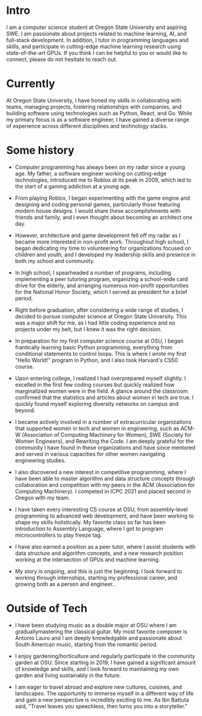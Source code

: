 # Intro

I am a computer science student at Oregon State University and aspiring SWE. I am passionate about projects related to machine learning, AI, and full-stack development.  In addition, I tutor in programming languages and skills, and participate in cutting-edge machine learning research using state-of-the-art GPUs.  If you think I can be helpful to you or would like to connect, please do not hesitate to reach out. 

# Currently

At Oregon State University, I have honed my skills in collaborating with teams, managing projects, fostering relationships with companies, and building software using technologies such as Python, React, and Go. While my primary focus is as a software engineer, I have gained a diverse range of experience across different disciplines and technology stacks.


# Some history

- Computer programming has always been on my radar since a young age. My father, a software engineer working on cutting-edge technologies, introduced me to Roblox at its peak in 2009, which led to the start of a gaming addiction at a young age.

- From playing Roblox, I began experimenting with the game engine and designing and coding personal games, particularly those featuring modern house designs. I would share these accomplishments with friends and family, and I even thought about becoming an architect one day.

- However, architecture and game development fell off my radar as I became more interested in non-profit work. Throughout high school, I began dedicating my time to volunteering for organizations focused on children and youth, and I developed my leadership skills and presence in both my school and community.

- In high school, I spearheaded a number of programs, including implementing a peer tutoring program, organizing a school-wide card drive for the elderly, and arranging numerous non-profit opportunities for the National Honor Society, which I served as president for a brief period.

- Right before graduation, after considering a wide range of studies, I decided to pursue computer science at Oregon State University. This was a major shift for me, as I had little coding experience and no projects under my belt, but I knew it was the right decision.

- In preparation for my first computer science course at OSU, I began frantically learning basic Python programming, everything from conditional statements to control loops. This is where I wrote my first "Hello World!" program in Python, and I also took Harvard's CS50 course.

- Upon entering college, I realized I had overprepared myself slightly. I excelled in the first few coding courses but quickly realized how marginalized women were in the field. A glance around the classroom confirmed that the statistics and articles about women in tech are true. I quickly found myself exploring diversity networks on campus and beyond.

- I became actively involved in a number of extracurricular organizations that supported women in tech and women in engineering, such as ACM-W (Association of Computing Machinery for Women), SWE (Society for Women Engineers), and Rewriting the Code. I am deeply grateful for the community I have found in these organizations and have since mentored and served in various capacities for other women navigating engineering studies.

- I also discovered a new interest in competitive programming, where I have been able to master algorithm and data structure concepts through collaboration and competition with my peers in the ACM (Association for Computing Machinery). I competed in ICPC 2021 and placed second in Oregon with my team.

- I have taken every interesting CS course at OSU, from assembly-level programming to advanced web development, and have been working to shape my skills holistically. My favorite class so far has been Introduction to Assembly Language, where I got to program microcontrollers to play freeze tag.

- I have also earned a position as a peer tutor, where I assist students with data structure and algorithm concepts, and a new research position working at the intersection of GPUs and machine learning.

- My story is ongoing, and this is just the beginning. I look forward to working through internships, starting my professional career, and growing both as a person and engineer.. 

# Outside of Tech

- I have been studying music as a double major at OSU where I am graduallymastering the classical guitar. My most favorite composer is Antonio Lauro and I am deeply knowledgable and passionate about South American music, starting from the romantic period.

- I enjoy gardening/horticulture and regularly participate in the community garden at OSU. Since starting in 2019, I have gained a significant amount of knowledge and skills, and I look forward to maintaining my own garden and living sustainably in the future.

- I am eager to travel abroad and explore new cultures, cuisines, and landscapes. The opportunity to immerse myself in a different way of life and gain a new perspective is incredibly exciting to me. As Ibn Battuta said, "Travel leaves you speechless, then turns you into a storyteller."